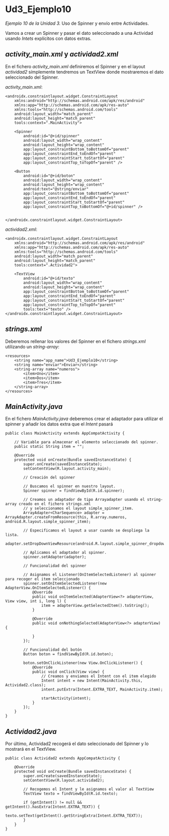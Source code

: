 # Ud3_Ejemplo10
_Ejemplo 10 de la Unidad 3._ Uso de Spinner y envío entre Actividades.

Vamos a crear un Spinner y pasar el dato seleccionado a una Actividad usando _Intets_ explícitos con datos extras.

## _activity_main.xml_ y _actividad2.xml_
En el fichero _activity_main.xml_ definiremos el Spinner y en el layout _actividad2_ símplemente tendremos un TextView donde 
mostraremos el dato seleccionado del Spinner.

_activity_main.xml_:
```
<androidx.constraintlayout.widget.ConstraintLayout 
    xmlns:android="http://schemas.android.com/apk/res/android"
    xmlns:app="http://schemas.android.com/apk/res-auto"
    xmlns:tools="http://schemas.android.com/tools"
    android:layout_width="match_parent"
    android:layout_height="match_parent"
    tools:context=".MainActivity">

    <Spinner
        android:id="@+id/spinner"
        android:layout_width="wrap_content"
        android:layout_height="wrap_content"
        app:layout_constraintBottom_toBottomOf="parent"
        app:layout_constraintEnd_toEndOf="parent"
        app:layout_constraintStart_toStartOf="parent"
        app:layout_constraintTop_toTopOf="parent" />

    <Button
        android:id="@+id/boton"
        android:layout_width="wrap_content"
        android:layout_height="wrap_content"
        android:text="@string/enviar"
        app:layout_constraintBottom_toBottomOf="parent"
        app:layout_constraintEnd_toEndOf="parent"
        app:layout_constraintStart_toStartOf="parent"
        app:layout_constraintTop_toBottomOf="@+id/spinner" />


</androidx.constraintlayout.widget.ConstraintLayout>
```
_actividad2.xml_:
```
<androidx.constraintlayout.widget.ConstraintLayout 
    xmlns:android="http://schemas.android.com/apk/res/android"
    xmlns:app="http://schemas.android.com/apk/res-auto"
    xmlns:tools="http://schemas.android.com/tools"
    android:layout_width="match_parent"
    android:layout_height="match_parent"
    tools:context=".Actividad2">

    <TextView
        android:id="@+id/texto"
        android:layout_width="wrap_content"
        android:layout_height="wrap_content"
        app:layout_constraintBottom_toBottomOf="parent"
        app:layout_constraintEnd_toEndOf="parent"
        app:layout_constraintStart_toStartOf="parent"
        app:layout_constraintTop_toTopOf="parent"
        tools:text="texto" />
</androidx.constraintlayout.widget.ConstraintLayout>
```
## _strings.xml_
Deberemos rellenar los valores del Spinner en el fichero _strings.xml_ utilizando un _string-array_:
```
<resources>
    <string name="app_name">Ud3_Ejemplo10</string>
    <string name="enviar">Enviar</string>
    <string-array name="numeros">
        <item>Uno</item>
        <item>Dos</item>
        <item>Tres</item>
    </string-array>
</resources>
```
## _MainActivity.java_
En el fichero _MainActivity.java_ deberemos crear el adaptador para utilizar el spinner y añadir los datos extra que el _Intent_ pasará
```
public class MainActivity extends AppCompatActivity {

    // Variable para almacenar el elemento seleccionado del spinner.
    public static String item = "";

    @Override
    protected void onCreate(Bundle savedInstanceState) {
        super.onCreate(savedInstanceState);
        setContentView(R.layout.activity_main);

        // Creación del spinner

        // Buscamos el spinner en nuestro layout.
        Spinner spinner = findViewById(R.id.spinner);

        // Creamos un adaptador de tipo Arrayadapter usando el string-array creado en el fichero strings.xml
        // y seleccionamos el layout simple_spinner_item.
        ArrayAdapter<CharSequence> adapter = ArrayAdapter.createFromResource(this, R.array.numeros, android.R.layout.simple_spinner_item);

        // Especificamos el layout a usar cuando se despliega la lista.
        adapter.setDropDownViewResource(android.R.layout.simple_spinner_dropdown_item);

        // Aplicamos el adaptador al spinner.
        spinner.setAdapter(adapter);

        // Funcionalidad del spinner

        // Asignamos el Listener(OnItemSelectedListener) al spinner para recoger el item seleccionado
        spinner.setOnItemSelectedListener(new AdapterView.OnItemSelectedListener() {
            @Override
            public void onItemSelected(AdapterView<?> adapterView, View view, int i, long l) {
                item = adapterView.getSelectedItem().toString();
            }

            @Override
            public void onNothingSelected(AdapterView<?> adapterView) {

            }
        });

        // Funcionalidad del botón
        Button boton = findViewById(R.id.boton);

        boton.setOnClickListener(new View.OnClickListener() {
            @Override
            public void onClick(View view) {
                // Creamos y enviamos el Intent con el item elegido
                Intent intent = new Intent(MainActivity.this, Actividad2.class);
                intent.putExtra(Intent.EXTRA_TEXT, MainActivity.item);

                startActivity(intent);
            }
        });
    }
}

```
## _Actividad2.java_
Por último, Actividad2 recogerá el dato seleccionado del Spinner y lo mostrará en el TextView.
```
public class Actividad2 extends AppCompatActivity {

    @Override
    protected void onCreate(Bundle savedInstanceState) {
        super.onCreate(savedInstanceState);
        setContentView(R.layout.actividad2);

        // Recogemos el Intent y le asignamos el valor al TextView
        TextView texto = findViewById(R.id.texto);

        if (getIntent() != null && getIntent().hasExtra(Intent.EXTRA_TEXT)) {
            texto.setText(getIntent().getStringExtra(Intent.EXTRA_TEXT));
        }
    }
}
```
